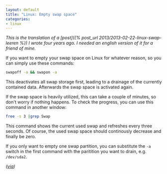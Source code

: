 ```yaml
---
layout: default
title: "Linux: Empty swap space"
categories:
- linux
---
```


*This is the translation of a [post]({% post_url 2013/2013-02-22-linux-swap-leeren %}) I wrote four years ago. I needed an english version of it for a friend of mine.*

If you want to empty your swap space on Linux for whatever reason, so you can simply use these commands:

```bash
swapoff -a && swapon -a
```

This deactivates all swap storage first, leading to a drainage of the currently contained data. Afterwards the swap space is activated again.

If the swap space is heavily utilized, this can take a couple of minutes, so don't worry if nothing happens. To check the progress, you can use this command in another window:

```bash
free -s 3 |grep Swap
```

This command shows the current used swap and refreshes every three seconds. Of course, the used swap space should continously decrease and finally be zero.

If you only want to empty one swap partition, you can substitute the `-a` switch in the first command with the paritition you want to drain, e.g. `/dev/sda2`.

*([via](https://wiki.ubuntuusers.de/Swap))*
